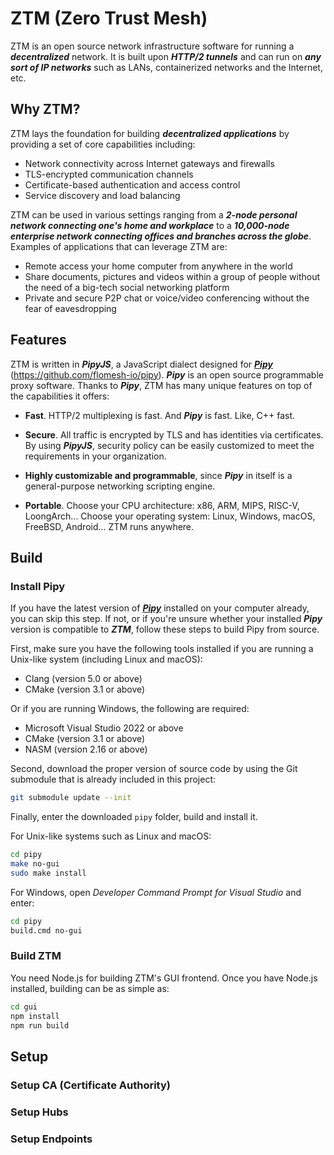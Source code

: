 # ZTM (Zero Trust Mesh)

ZTM is an open source network infrastructure software for running a ***decentralized*** network. It is built upon ***HTTP/2 tunnels*** and can run on ***any sort of IP networks*** such as LANs, containerized networks and the Internet, etc.

## Why ZTM?

ZTM lays the foundation for building ***decentralized applications*** by providing a set of core capabilities including:

* Network connectivity across Internet gateways and firewalls
* TLS-encrypted communication channels
* Certificate-based authentication and access control
* Service discovery and load balancing

ZTM can be used in various settings ranging from a ***2-node personal network connecting one's home and workplace*** to a ***10,000-node enterprise network connecting offices and branches across the globe***. Examples of applications that can leverage ZTM are:

* Remote access your home computer from anywhere in the world
* Share documents, pictures and videos within a group of people without the need of a big-tech social networking platform
* Private and secure P2P chat or voice/video conferencing without the fear of eavesdropping

## Features

ZTM is written in ***PipyJS***, a JavaScript dialect designed for [***Pipy***](https://github.com/flomesh-io/pipy) (https://github.com/flomesh-io/pipy). ***Pipy*** is an open source programmable proxy software. Thanks to ***Pipy***, ZTM has many unique features on top of the capabilities it offers:

* **Fast**. HTTP/2 multiplexing is fast. And ***Pipy*** is fast. Like, C++ fast.

* **Secure**. All traffic is encrypted by TLS and has identities via certificates. By using ***PipyJS***, security policy can be easily customized to meet the requirements in your organization.

* **Highly customizable and programmable**, since ***Pipy*** in itself is a general-purpose networking scripting engine.

* **Portable**. Choose your CPU architecture: x86, ARM, MIPS, RISC-V, LoongArch... Choose your operating system: Linux, Windows, macOS, FreeBSD, Android... ZTM runs anywhere.

## Build

### Install Pipy

If you have the latest version of [***Pipy***](https://github.com/flomesh-io/pipy) installed on your computer already, you can skip this step. If not, or if you're unsure whether your installed ***Pipy*** version is compatible to ***ZTM***, follow these steps to build Pipy from source.

First, make sure you have the following tools installed if you are running a Unix-like system (including Linux and macOS):

* Clang (version 5.0 or above)
* CMake (version 3.1 or above)

Or if you are running Windows, the following are required:

* Microsoft Visual Studio 2022 or above
* CMake (version 3.1 or above)
* NASM (version 2.16 or above)

Second, download the proper version of source code by using the Git submodule that is already included in this project:

```sh
git submodule update --init
```

Finally, enter the downloaded `pipy` folder, build and install it.

For Unix-like systems such as Linux and macOS:

```sh
cd pipy
make no-gui
sudo make install
```

For Windows, open *Developer Command Prompt for Visual Studio* and enter:

```sh
cd pipy
build.cmd no-gui
```

### Build ZTM

You need Node.js for building ZTM's GUI frontend. Once you have Node.js installed, building can be as simple as:

```sh
cd gui
npm install
npm run build
```

## Setup

### Setup CA (Certificate Authority)

### Setup Hubs

### Setup Endpoints
